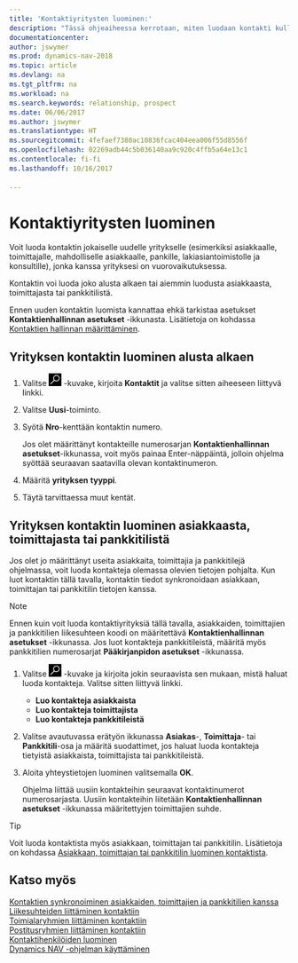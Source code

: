 ```yaml
---
title: 'Kontaktiyritysten luominen:'
description: "Tässä ohjeaiheessa kerrotaan, miten luodaan kontakti kullekin sellaiselle uudelle yritykselle tai mahdolliselle yritykselle, joiden kanssa olet vuorovaikutuksessa tai joihin sinulla on liikesuhde."
documentationcenter: 
author: jswymer
ms.prod: dynamics-nav-2018
ms.topic: article
ms.devlang: na
ms.tgt_pltfrm: na
ms.workload: na
ms.search.keywords: relationship, prospect
ms.date: 06/06/2017
ms.author: jswymer
ms.translationtype: HT
ms.sourcegitcommit: 4fefaef7380ac10836fcac404eea006f55d8556f
ms.openlocfilehash: 02269adb44c5b036140aa9c920c4ffb5a64e13c1
ms.contentlocale: fi-fi
ms.lasthandoff: 10/16/2017

---
```

# <a name="how-to-create-contact-companies"></a>Kontaktiyritysten luominen
Voit luoda kontaktin jokaiselle uudelle yritykselle (esimerkiksi asiakkaalle, toimittajalle, mahdolliselle asiakkaalle, pankille, lakiasiantoimistolle ja konsultille), jonka kanssa yrityksesi on vuorovaikutuksessa.

Kontaktin voi luoda joko alusta alkaen tai aiemmin luodusta asiakkaasta, toimittajasta tai pankkitilistä.

Ennen uuden kontaktin luomista kannattaa ehkä tarkistaa asetukset **Kontaktienhallinnan asetukset** -ikkunasta. Lisätietoja on kohdassa [Kontaktien hallinnan määrittäminen](marketing-setup-marketing.md).

## <a name="create-a-company-contact-from-scratch"></a>Yrityksen kontaktin luominen alusta alkaen
1. Valitse ![Etsi sivu tai raportti](media/ui-search/search_small.png "Etsi sivu tai raportti -kuvake") -kuvake, kirjoita **Kontaktit** ja valitse sitten aiheeseen liittyvä linkki.
2. Valitse **Uusi**-toiminto.
3. Syötä **Nro**-kenttään kontaktin numero.

    Jos olet määrittänyt kontakteille numerosarjan **Kontaktienhallinnan asetukset**-ikkunassa, voit myös painaa Enter-näppäintä, jolloin ohjelma syöttää seuraavan saatavilla olevan kontaktinumeron.  
4. Määritä **yrityksen** **tyyppi**.
5. Täytä tarvittaessa muut kentät.

## <a name="to-create-a-company-contact-from-a-customer-vendor-or-bank-account"></a>Yrityksen kontaktin luominen asiakkaasta, toimittajasta tai pankkitilistä
Jos olet jo määrittänyt useita asiakkaita, toimittajia ja pankkitilejä ohjelmassa, voit luoda kontakteja olemassa olevien tietojen pohjalta. Kun luot kontaktin tällä tavalla, kontaktin tiedot synkronoidaan asiakkaan, toimittajan tai pankkitilin tietojen kanssa.

> [!NOTE]  
>   Ennen kuin voit luoda kontaktiyrityksiä tällä tavalla, asiakkaiden, toimittajien ja pankkitilien liikesuhteen koodi on määritettävä **Kontaktienhallinnan asetukset** -ikkunassa. Jos luot kontakteja pankkitileistä, määritä myös pankkitilien numerosarjat **Pääkirjanpidon asetukset** -ikkunassa.

1. Valitse ![Etsi sivu tai raportti](media/ui-search/search_small.png "Etsi sivu tai raportti -kuvake") -kuvake ja kirjoita jokin seuraavista sen mukaan, mistä haluat luoda kontakteja. Valitse sitten liittyvä linkki.
   * **Luo kontakteja asiakkaista**
   * **Luo kontakteja toimittajista**
   * **Luo kontakteja pankkitileistä**
2. Valitse avautuvassa erätyön ikkunassa **Asiakas**-, **Toimittaja**- tai **Pankkitili**-osa ja määritä suodattimet, jos haluat luoda kontakteja tietyistä asiakkaista, toimittajista tai pankkitileistä.
3. Aloita yhteystietojen luominen valitsemalla **OK**.

    Ohjelma liittää uusiin kontakteihin seuraavat kontaktinumerot numerosarjasta. Uusiin kontakteihin liitetään **Kontaktienhallinnan asetukset** -ikkunassa määritettyjen toimittajien suhde.

> [!TIP]  
>   Voit luoda kontaktista myös asiakkaan, toimittajan tai pankkitilin. Lisätietoja on kohdassa [Asiakkaan, toimittajan tai pankkitilin luominen kontaktista](marketing-how-create-contacts-new-customers-vendors-bank-accounts.md).

## <a name="see-also"></a>Katso myös
[Kontaktien synkronoiminen asiakkaiden, toimittajien ja pankkitilien kanssa](marketing-synchronize-contacts-customers-vendors-bank-accounts.md)  
[Liikesuhteiden liittäminen kontaktiin](marketing-business-relations.md#AssignBusRelContact)  
[Toimialaryhmien liittäminen kontaktiin](marketing-industry-groups.md#AssignIndustryGroupContact)  
[Postitusryhmien liittäminen kontaktiin](marketing-mailing-groups.md#AssignMailGroupContact)  
[Kontaktihenkilöiden luominen](marketing-create-contact-persons.md)  
[Dynamics NAV -ohjelman käyttäminen](ui-work-product.md)

